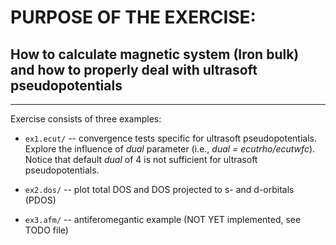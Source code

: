 # PURPOSE OF THE EXERCISE:
## How to calculate magnetic system (Iron bulk) and how to properly deal with ultrasoft pseudopotentials
---------------------------------------------------------------------


Exercise consists of three examples:

* `ex1.ecut/` -- convergence tests specific for ultrasoft
                 pseudopotentials.  Explore the influence of *dual*
                 parameter (i.e., *dual = ecutrho/ecutwfc*). Notice
                 that default *dual* of 4 is not sufficient for
                 ultrasoft pseudopotentials.


* `ex2.dos/` -- plot total DOS and DOS projected to s- and d-orbitals (PDOS)


* `ex3.afm/` -- antiferomegantic example (NOT YET implemented, see TODO file)

